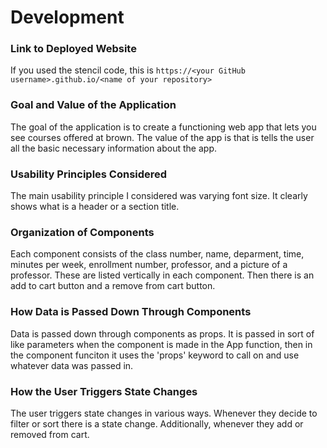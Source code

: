 # Development

### Link to Deployed Website
If you used the stencil code, this is `https://<your GitHub username>.github.io/<name of your repository>`

### Goal and Value of the Application
The goal of the application is to create a functioning web app that lets you see courses offered at brown. The value of the app is that is tells the user all the basic necessary information about the app.

### Usability Principles Considered
The main usability principle I considered was varying font size. It clearly shows what is a header or a section title.

### Organization of Components
Each component consists of the class number, name, deparment, time, minutes per week, enrollment number, professor, and a picture of a professor. These are listed vertically in each component. Then there is an add to cart button and a remove from cart button.

### How Data is Passed Down Through Components
Data is passed down through components as props. It is passed in sort of like parameters when the component is made in the App function, then in the component funciton it uses the 'props' keyword to call on and use whatever data was passed in.

### How the User Triggers State Changes
The user triggers state changes in various ways. Whenever they decide to filter or sort there is a state change. Additionally, whenever they add or removed from cart.

